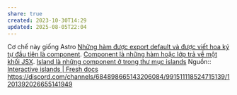 ```yaml
---
share: true
created: 2023-10-30T14:29
updated: 2025-08-05T22:04
---
```

Cơ chế này giống Astro
[Những hàm được export default và được viết hoa ký tự đầu tiên là component](../../Component,%20JSX/Nh%E1%BB%AFng%20h%C3%A0m%20%C4%91%C6%B0%E1%BB%A3c%20export%20default%20v%C3%A0%20%C4%91%C6%B0%E1%BB%A3c%20vi%E1%BA%BFt%20hoa%20k%C3%BD%20t%E1%BB%B1%20%C4%91%E1%BA%A7u%20ti%C3%AAn%20l%C3%A0%20component.md). [Component là những hàm hoặc lớp trả về một khối JSX](../../Component,%20JSX/Component%20l%C3%A0%20nh%E1%BB%AFng%20h%C3%A0m%20ho%E1%BA%B7c%20l%E1%BB%9Bp%20tr%E1%BA%A3%20v%E1%BB%81%20m%E1%BB%99t%20kh%E1%BB%91i%20JSX.md). [Island là những component ở trong thư mục islands](./Island%20l%C3%A0%20nh%E1%BB%AFng%20component%20%E1%BB%9F%20trong%20th%C6%B0%20m%E1%BB%A5c%20islands.md)
Nguồn:: [Interactive islands | Fresh docs](https://fresh.deno.dev/docs/concepts/islands)
https://discord.com/channels/684898665143206084/991511118524715139/1201392026655141949